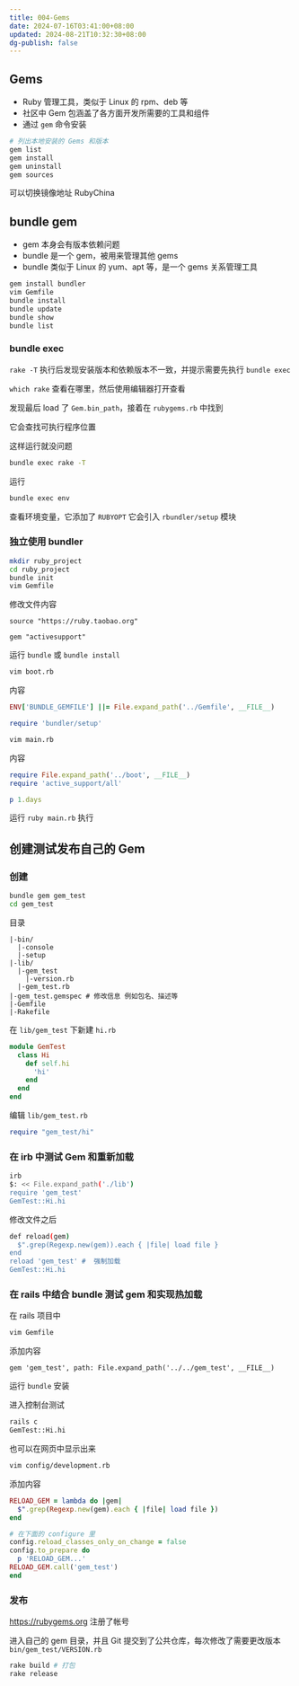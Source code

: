 ```yaml
---
title: 004-Gems
date: 2024-07-16T03:41:00+08:00
updated: 2024-08-21T10:32:30+08:00
dg-publish: false
---
```


## Gems

- Ruby 管理工具，类似于 Linux 的 rpm、deb 等
- 社区中 Gem 包涵盖了各方面开发所需要的工具和组件
- 通过 `gem` 命令安装

```sh
# 列出本地安装的 Gems 和版本
gem list
gem install
gem uninstall
gem sources
```

可以切换镜像地址 RubyChina

## bundle gem

- gem 本身会有版本依赖问题
- bundle 是一个 gem，被用来管理其他 gems
- bundle 类似于 Linux 的 yum、apt 等，是一个 gems 关系管理工具

```sh
gem install bundler
vim Gemfile
bundle install
bundle update
bundle show
bundle list
```

### bundle exec

`rake -T` 执行后发现安装版本和依赖版本不一致，并提示需要先执行 `bundle exec`

`which rake` 查看在哪里，然后使用编辑器打开查看

发现最后 load 了 `Gem.bin_path`，接着在 `rubygems.rb` 中找到

它会查找可执行程序位置

这样运行就没问题

```sh
bundle exec rake -T
```

运行

```sh
bundle exec env
```

查看环境变量，它添加了 `RUBYOPT` 它会引入 `rbundler/setup` 模块

### 独立使用 bundler

```sh
mkdir ruby_project
cd ruby_project
bundle init
vim Gemfile
```

修改文件内容

```
source "https://ruby.taobao.org"

gem "activesupport"
```

运行 `bundle` 或 `bundle install`

```sh
vim boot.rb
```

内容

```rb
ENV['BUNDLE_GEMFILE'] ||= File.expand_path('../Gemfile', __FILE__)

require 'bundler/setup'
```

```sh
vim main.rb
```

内容

```rb
require File.expand_path('../boot', __FILE__)
require 'active_support/all'

p 1.days
```

运行 `ruby main.rb` 执行

## 创建测试发布自己的 Gem

### 创建

```sh
bundle gem gem_test
cd gem_test
```

目录

```
|-bin/
  |-console
  |-setup
|-lib/
  |-gem_test
    |-version.rb
  |-gem_test.rb
|-gem_test.gemspec # 修改信息 例如包名、描述等
|-Gemfile
|-Rakefile
```

在 `lib/gem_test` 下新建 `hi.rb`

```rb
module GemTest
  class Hi
    def self.hi
      'hi'
    end
  end
end
```

编辑 `lib/gem_test.rb`

```rb
require "gem_test/hi"
```

### 在 irb 中测试 Gem 和重新加载

```sh
irb
$: << File.expand_path('./lib')
require 'gem_test'
GemTest::Hi.hi
```

修改文件之后

```sh
def reload(gem)
  $".grep(Regexp.new(gem)).each { |file| load file }
end
reload 'gem_test' #  强制加载
GemTest::Hi.hi
```

### 在 rails 中结合 bundle 测试 gem 和实现热加载

在 rails 项目中

```sh
vim Gemfile
```

添加内容

```
gem 'gem_test', path: File.expand_path('../../gem_test', __FILE__)
```

运行 `bundle` 安装

进入控制台测试

```sh
rails c
GemTest::Hi.hi
```

也可以在网页中显示出来

```sh
vim config/development.rb
```

添加内容

```rb
RELOAD_GEM = lambda do |gem|
  $".grep(Regexp.new(gem).each { |file| load file })
end

# 在下面的 configure 里
config.reload_classes_only_on_change = false
config.to_prepare do
  p 'RELOAD_GEM...'
RELOAD_GEM.call('gem_test')
end
```

### 发布

<https://rubygems.org> 注册了帐号

进入自己的 gem 目录，并且 Git 提交到了公共仓库，每次修改了需要更改版本 `bin/gem_test/VERSION.rb`

```sh
rake build # 打包
rake release
```
